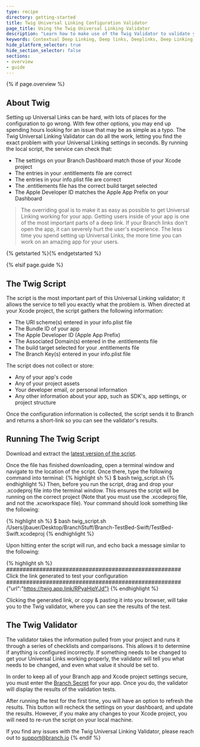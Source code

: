 ```yaml
---
type: recipe
directory: getting-started
title: Twig Universal Linking Configuration Validator
page_title: Using the Twig Universal Linking Validator
description: "Learn how to make use of the Twig Validator to validate your Universal Linking setup"
keywords: Contextual Deep Linking, Deep links, Deeplinks, Deep Linking, Deeplinking, Deferred Deep Linking, Deferred Deeplinking, Google App Indexing, Google App Invites, Apple Universal Links, Apple Spotlight Search, Facebook App Links, AppLinks, Deepviews, Deep views, Dashboard, custom link domain, conversion funnel, funnels, influencers
hide_platform_selector: true
hide_section_selector: false
sections:
- overview
- guide
---
```

{% if page.overview %}

## About Twig

Setting up Universal Links can be hard, with lots of places for the configuration to go wrong. With few other options, you may end up spending hours looking for an issue that may be as simple as a typo. The Twig Universal Linking Validator can do all the work, letting you find the exact problem with your Universal Linking settings in seconds. By running the local script, the service can check that:

  - The settings on your Branch Dashboard match those of your Xcode project
  - The entries in your .entitlements file are correct
  - The entries in your info.plist file are correct
  - The .entitlements file has the correct build target selected
  - The Apple Developer ID matches the Apple App Prefix on your Dashboard

> The overriding goal
> is to make it as easy
> as possible to get Universal Linking working for your app.
> Getting users inside of your app is one of the most important parts
> of a deep link. If your Branch links don't open the app, it can severely hurt
> the user's experience. The less time you spend setting up Universal Links,
> the more time you can work on an amazing app for your users.

{% getstarted %}{% endgetstarted %}

{% elsif page.guide %}

## The Twig Script

The script is the most important part of this Universal Linking validator; it allows the service to tell you exactly what the problem is. When directed at your Xcode project, the script gathers the following information:

* The URI scheme(s) entered in your info.plist file
* The Bundle ID of your app
* The Apple Developer ID (Apple App Prefix)
* The Associated Domain(s) entered in the .entitlements file
* The build target selected for your .entitlements file
* The Branch Key(s) entered in your info.plist file

The script does not collect or store:

* Any of your app's code
* Any of your project assets
* Your developer email, or personal information
* Any other information about your app, such as SDK's, app settings, or project structure

Once the configuration information is collected, the script sends it to Branch and returns a short-link so you can see the validator's results.

## Running The Twig Script

Download and extract the [latest version of the script](http://twig.stage.branch.io/static/twigScript/twig_script.sh).

Once the file has finished downloading, open a terminal window and navigate to the location of the script. Once there, type the following command into terminal:
{% highlight sh %}
$ bash twig_script.sh
{% endhighlight %}
Then, before you run the script, drag and drop your .xcodeproj file into the terminal window. This ensures the script will be running on the correct project (Note that you must use the .xcodeproj file, and not the .xcworkspace file). Your command should look something like the following:

{% highlight sh %}
$ bash twig_script.sh /Users/jbauer/Desktop/BranchStuff/Branch-TestBed-Swift/TestBed-Swift.xcodeproj
{% endhighlight %}

Upon hitting enter the script will run, and echo back a message similar to the following:


{% highlight sh %}
#####################################################
 Click the link generated to test your configuration
#####################################################
{"url":"https://twig.app.link/RPyaHjpYJd"}
{% endhighlight %}

Clicking the generated link, or copy & pasting it into you browser, will take you to the Twig validator, where you can see the results of the test.

## The Twig Validator

The validator takes the information pulled from your project and runs it through a series of checklists and comparisons. This allows it to determine if anything is configured incorrectly. If something needs to be changed to get your Universal Links working properly, the validator will tell you what needs to be changed, and even what value it should be set to.

In order to keep all of your Branch app and Xcode project settings secure, you must enter the [Branch Secret](https://dashboard.branch.io/settings) for your app. Once you do, the validator will display the results of the validation tests.

After running the test for the first time, you will have an option to refresh the results. This button will recheck the settings on your dashboard, and update the results. However, if you make any changes to your Xcode project, you will need to re-run the script on your local machine.

If you find any issues with the Twig Universal Linking Validator, please reach out to [support@branch.io](mailto:support@branch.io)
{% endif %}
